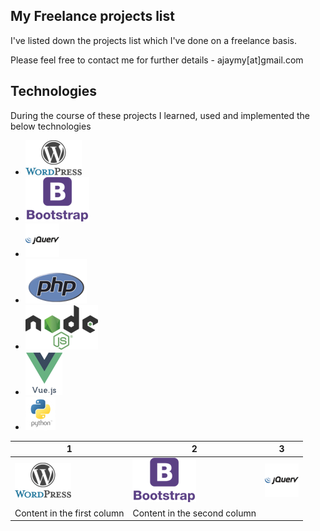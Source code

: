 ## My Freelance projects list
I've listed down the projects list which I've done on a freelance basis.

Please feel free to contact me for further details - ajaymy[at]gmail.com
## Technologies
During the course of these projects I learned, used and implemented the below technologies
* ![](images/wp-logo.png)
* ![](images/bootstrap-logo.png)
* ![](images/jquery-logo.png)
* ![](images/php-logo.png)
* ![](images/node-logo.png)
* ![](images/vue-logo.png)
* ![](images/python-logo.png)

1| 2| 3
-| -| -
![](images/wp-logo.png) | ![](images/bootstrap-logo.png) | ![](images/jquery-logo.png)
Content in the first column | Content in the second column

